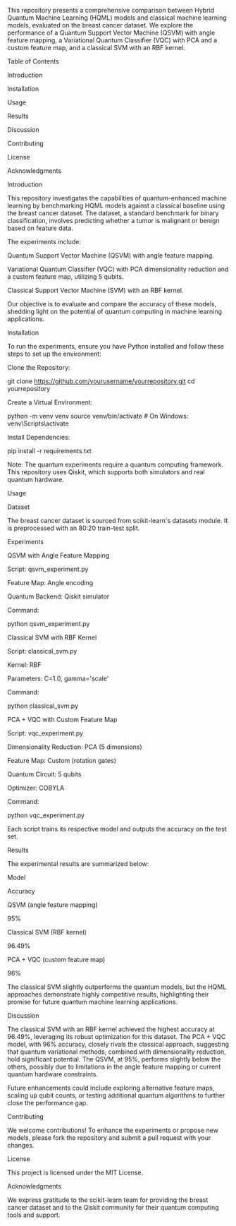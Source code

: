 This repository presents a comprehensive comparison between Hybrid Quantum Machine Learning (HQML) models and classical machine learning models, evaluated on the breast cancer dataset. We explore the performance of a Quantum Support Vector Machine (QSVM) with angle feature mapping, a Variational Quantum Classifier (VQC) with PCA and a custom feature map, and a classical SVM with an RBF kernel.



Table of Contents





Introduction



Installation



Usage



Results



Discussion



Contributing



License



Acknowledgments



Introduction

This repository investigates the capabilities of quantum-enhanced machine learning by benchmarking HQML models against a classical baseline using the breast cancer dataset. The dataset, a standard benchmark for binary classification, involves predicting whether a tumor is malignant or benign based on feature data.

The experiments include:





Quantum Support Vector Machine (QSVM) with angle feature mapping.



Variational Quantum Classifier (VQC) with PCA dimensionality reduction and a custom feature map, utilizing 5 qubits.



Classical Support Vector Machine (SVM) with an RBF kernel.

Our objective is to evaluate and compare the accuracy of these models, shedding light on the potential of quantum computing in machine learning applications.



Installation

To run the experiments, ensure you have Python installed and follow these steps to set up the environment:





Clone the Repository:

git clone https://github.com/yourusername/yourrepository.git
cd yourrepository



Create a Virtual Environment:

python -m venv venv
source venv/bin/activate  # On Windows: venv\Scripts\activate



Install Dependencies:

pip install -r requirements.txt

Note: The quantum experiments require a quantum computing framework. This repository uses Qiskit, which supports both simulators and real quantum hardware.



Usage

Dataset

The breast cancer dataset is sourced from scikit-learn's datasets module. It is preprocessed with an 80:20 train-test split.

Experiments

QSVM with Angle Feature Mapping





Script: qsvm_experiment.py



Feature Map: Angle encoding



Quantum Backend: Qiskit simulator



Command:

python qsvm_experiment.py

Classical SVM with RBF Kernel





Script: classical_svm.py



Kernel: RBF



Parameters: C=1.0, gamma='scale'



Command:

python classical_svm.py

PCA + VQC with Custom Feature Map





Script: vqc_experiment.py



Dimensionality Reduction: PCA (5 dimensions)



Feature Map: Custom (rotation gates)



Quantum Circuit: 5 qubits



Optimizer: COBYLA



Command:

python vqc_experiment.py

Each script trains its respective model and outputs the accuracy on the test set.



Results

The experimental results are summarized below:







Model



Accuracy





QSVM (angle feature mapping)



95%





Classical SVM (RBF kernel)



96.49%





PCA + VQC (custom feature map)



96%

The classical SVM slightly outperforms the quantum models, but the HQML approaches demonstrate highly competitive results, highlighting their promise for future quantum machine learning applications.



Discussion

The classical SVM with an RBF kernel achieved the highest accuracy at 96.49%, leveraging its robust optimization for this dataset. The PCA + VQC model, with 96% accuracy, closely rivals the classical approach, suggesting that quantum variational methods, combined with dimensionality reduction, hold significant potential. The QSVM, at 95%, performs slightly below the others, possibly due to limitations in the angle feature mapping or current quantum hardware constraints.

Future enhancements could include exploring alternative feature maps, scaling up qubit counts, or testing additional quantum algorithms to further close the performance gap.



Contributing

We welcome contributions! To enhance the experiments or propose new models, please fork the repository and submit a pull request with your changes.



License

This project is licensed under the MIT License.



Acknowledgments

We express gratitude to the scikit-learn team for providing the breast cancer dataset and to the Qiskit community for their quantum computing tools and support.
